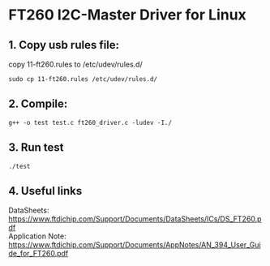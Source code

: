 # FT260 I2C-Master Driver for Linux

## 1. Copy usb rules file:
copy 11-ft260.rules to /etc/udev/rules.d/  
```
sudo cp 11-ft260.rules /etc/udev/rules.d/
```

## 2. Compile:
```
g++ -o test test.c ft260_driver.c -ludev -I./
```

## 3. Run test
```
./test
```

## 4. Useful links
DataSheets: https://www.ftdichip.com/Support/Documents/DataSheets/ICs/DS_FT260.pdf  
Application Note: https://www.ftdichip.com/Support/Documents/AppNotes/AN_394_User_Guide_for_FT260.pdf